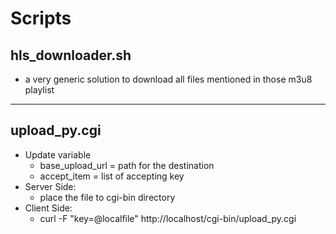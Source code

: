 # Scripts

## hls_downloader.sh <url>

- a very generic solution to download all files mentioned in those m3u8 playlist

----

## upload_py.cgi

- Update variable
    - base_upload_url = path for the destination
    - accept_item = list of accepting key
- Server Side:
    - place the file to cgi-bin directory
- Client Side:
    - curl -F "key=@localfile" http://localhost/cgi-bin/upload_py.cgi

